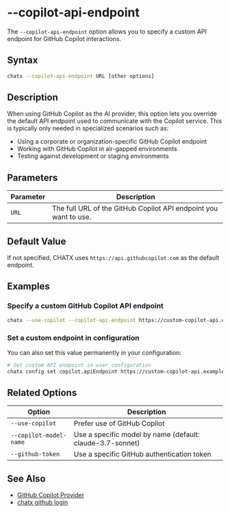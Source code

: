 # --copilot-api-endpoint

The `--copilot-api-endpoint` option allows you to specify a custom API endpoint for GitHub Copilot interactions.

## Syntax

```bash
chatx --copilot-api-endpoint URL [other options]
```

## Description

When using GitHub Copilot as the AI provider, this option lets you override the default API endpoint used to communicate with the Copilot service. This is typically only needed in specialized scenarios such as:

- Using a corporate or organization-specific GitHub Copilot endpoint
- Working with GitHub Copilot in air-gapped environments
- Testing against development or staging environments

## Parameters

| Parameter | Description |
|-----------|-------------|
| `URL`     | The full URL of the GitHub Copilot API endpoint you want to use. |

## Default Value

If not specified, CHATX uses `https://api.githubcopilot.com` as the default endpoint.

## Examples

### Specify a custom GitHub Copilot API endpoint

```bash
chatx --use-copilot --copilot-api-endpoint https://custom-copilot-api.example.com --question "What is GitHub Copilot?"
```

### Set a custom endpoint in configuration

You can also set this value permanently in your configuration:

```bash
# Set custom API endpoint in user configuration
chatx config set copilot.apiEndpoint https://custom-copilot-api.example.com --user
```

## Related Options

| Option | Description |
|--------|-------------|
| `--use-copilot` | Prefer use of GitHub Copilot |
| `--copilot-model-name` | Use a specific model by name (default: claude-3.7-sonnet) |
| `--github-token` | Use a specific GitHub authentication token |

## See Also

- [GitHub Copilot Provider](../../../providers/github-copilot.md)
- [chatx github login](../github/login.md)